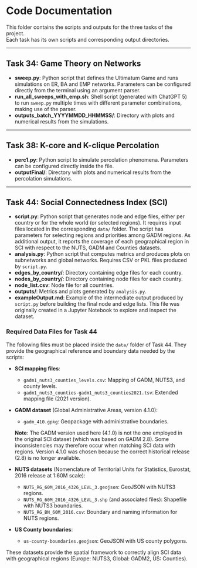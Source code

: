 # Code Documentation

This folder contains the scripts and outputs for the three tasks of the project.  
Each task has its own scripts and corresponding output directories.

---

## Task 34: Game Theory on Networks
- **sweep.py**: Python script that defines the Ultimatum Game and runs simulations on ER, BA and EMP networks. Parameters can be configured directly from the terminal using an argument parser.  
- **run_all_sweeps_with_emp.sh**: Shell script (generated with ChatGPT 5) to run `sweep.py` multiple times with different parameter combinations, making use of the parser.  
- **outputs_batch_YYYYMMDD_HHMMSS/**: Directory with plots and numerical results from the simulations.  

---

## Task 38: K-core and K-clique Percolation
- **perc1.py**: Python script to simulate percolation phenomena. Parameters can be configured directly inside the file.  
- **outputFinal/**: Directory with plots and numerical results from the percolation simulations.  

---

## Task 44: Social Connectedness Index (SCI)
- **script.py**: Python script that generates node and edge files, either per country or for the whole world (or selected regions). It requires input files located in the corresponding `data/` folder. The script has parameters for selecting regions and priorities among GADM regions. As additional output, it reports the coverage of each geographical region in SCI with respect to the NUTS, GADM and Counties datasets.  
- **analysis.py**: Python script that computes metrics and produces plots on subnetworks and global networks. Requires CSV or PKL files produced by `script.py`.  
- **edges_by_country/**: Directory containing edge files for each country.  
- **nodes_by_country/**: Directory containing node files for each country.  
- **node_list.csv**: Node file for all countries.  
- **outputs/**: Metrics and plots generated by `analysis.py`.  
- **exampleOutput.md**: Example of the intermediate output produced by `script.py` before building the final node and edge lists. This file was originally created in a Jupyter Notebook to explore and inspect the dataset.  

### Required Data Files for Task 44
The following files must be placed inside the `data/` folder of Task 44. They provide the geographical reference and boundary data needed by the scripts:

- **SCI mapping files**:  
  - `gadm1_nuts3_counties_levels.csv`: Mapping of GADM, NUTS3, and county levels.  
  - `gadm1_nuts3_counties-gadm1_nuts3_counties2021.tsv`: Extended mapping file (2021 version).  

- **GADM dataset** (Global Administrative Areas, version 4.1.0):  
  - `gadm_410.gpkg`: Geopackage with administrative boundaries.  

  **Note**: The GADM version used here (4.1.0) is not the one employed in the original SCI dataset (which was based on GADM 2.8). Some inconsistencies may therefore occur when matching SCI data with regions. Version 4.1.0 was chosen because the correct historical release (2.8) is no longer available.  

- **NUTS datasets** (Nomenclature of Territorial Units for Statistics, Eurostat, 2016 release at 1:60M scale):  
  - `NUTS_RG_60M_2016_4326_LEVL_3.geojson`: GeoJSON with NUTS3 regions.  
  - `NUTS_RG_60M_2016_4326_LEVL_3.shp` (and associated files): Shapefile with NUTS3 boundaries.  
  - `NUTS_RG_BN_60M_2016.csv`: Boundary and naming information for NUTS regions.  

- **US County boundaries**:  
  - `us-county-boundaries.geojson`: GeoJSON with US county polygons.  

These datasets provide the spatial framework to correctly align SCI data with geographical regions (Europe: NUTS3, Global: GADM2, US: Counties).  
